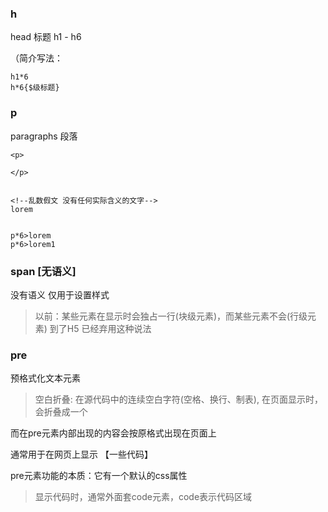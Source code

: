 ### h
head 标题
h1 - h6

（简介写法：
```
h1*6
h*6{$级标题}

```

### p
paragraphs 段落
```
<p>

</p>


<!--乱数假文 没有任何实际含义的文字-->
lorem


p*6>lorem
p*6>lorem1
```


### span [无语义]

没有语义 仅用于设置样式

> 以前：某些元素在显示时会独占一行(块级元素)，而某些元素不会(行级元素)
> 到了H5 已经弃用这种说法

### pre 

预格式化文本元素

> 空白折叠: 在源代码中的连续空白字符(空格、换行、制表), 在页面显示时，会折叠成一个

而在pre元素内部出现的内容会按原格式出现在页面上

通常用于在网页上显示 【一些代码】

pre元素功能的本质：它有一个默认的css属性

> 显示代码时，通常外面套code元素，code表示代码区域


